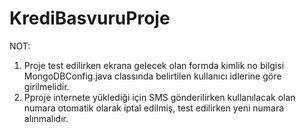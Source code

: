 # KrediBasvuruProje

NOT:
1. Proje test edilirken ekrana gelecek olan formda kimlik no bilgisi MongoDBConfig.java classında belirtilen kullanıcı idlerine göre girilmelidir.
2. Pproje internete yüklediği için SMS gönderilirken kullanılacak olan numara otomatik olarak iptal edilmiş, test edilirken yeni numara alınmalıdır.
